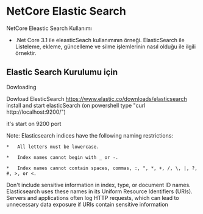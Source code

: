 # NetCore Elastic Search
NetCore Eleastic Search Kullanımı

* .Net Core 3.1 ile eleasticSeach kullanımının örneği. ElasticSearch ile Listeleme, ekleme, güncelleme ve silme işlemlerinin nasıl olduğu ile ilgili örnektir.


## Elastic Search Kurulumu için


Dowloading

Dowload ElesticSearch https://www.elastic.co/downloads/elasticsearch
install and start elasticSearch (on powershell type "curl http://localhost:9200/")


it's start on 9200 port


Note:
Elasticsearch indices have the following naming restrictions:

    *	All letters must be lowercase.

    *	Index names cannot begin with _ or -.

    *	Index names cannot contain spaces, commas, :, ", *, +, /, \, |, ?, #, >, or <.

Don't include sensitive information in index, type, or document ID names. 
Elasticsearch uses these names in its Uniform Resource Identifiers (URIs). 
Servers and applications often log HTTP requests, which can lead to unnecessary data exposure if URIs contain sensitive information
